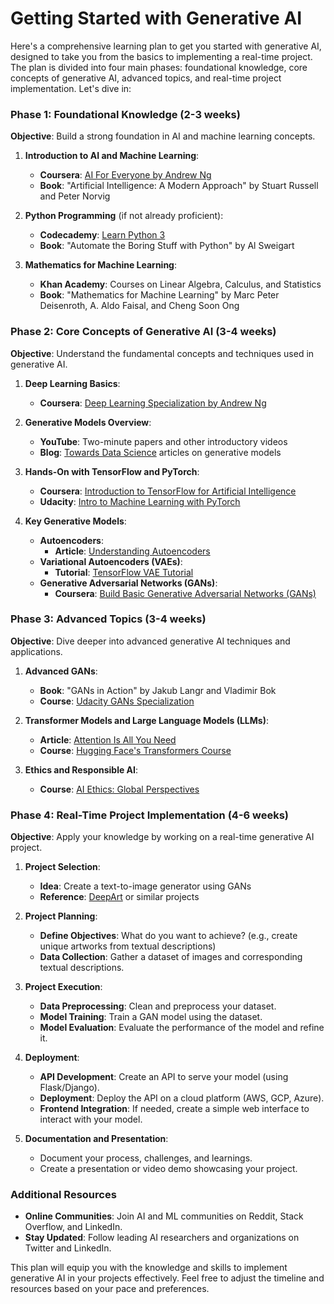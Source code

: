 # Getting Started with Generative AI

Here's a comprehensive learning plan to get you started with generative AI, designed to take you from the basics to implementing a real-time project. The plan is divided into four main phases: foundational knowledge, core concepts of generative AI, advanced topics, and real-time project implementation. Let's dive in:

### Phase 1: Foundational Knowledge (2-3 weeks)

**Objective**: Build a strong foundation in AI and machine learning concepts.

1. **Introduction to AI and Machine Learning**:
   - **Coursera**: [AI For Everyone by Andrew Ng](https://www.coursera.org/learn/ai-for-everyone)
   - **Book**: "Artificial Intelligence: A Modern Approach" by Stuart Russell and Peter Norvig

2. **Python Programming** (if not already proficient):
   - **Codecademy**: [Learn Python 3](https://www.codecademy.com/learn/learn-python-3)
   - **Book**: "Automate the Boring Stuff with Python" by Al Sweigart

3. **Mathematics for Machine Learning**:
   - **Khan Academy**: Courses on Linear Algebra, Calculus, and Statistics
   - **Book**: "Mathematics for Machine Learning" by Marc Peter Deisenroth, A. Aldo Faisal, and Cheng Soon Ong

### Phase 2: Core Concepts of Generative AI (3-4 weeks)

**Objective**: Understand the fundamental concepts and techniques used in generative AI.

1. **Deep Learning Basics**:
   - **Coursera**: [Deep Learning Specialization by Andrew Ng](https://www.coursera.org/specializations/deep-learning)

2. **Generative Models Overview**:
   - **YouTube**: Two-minute papers and other introductory videos
   - **Blog**: [Towards Data Science](https://towardsdatascience.com/) articles on generative models

3. **Hands-On with TensorFlow and PyTorch**:
   - **Coursera**: [Introduction to TensorFlow for Artificial Intelligence](https://www.coursera.org/learn/introduction-tensorflow)
   - **Udacity**: [Intro to Machine Learning with PyTorch](https://www.udacity.com/course/intro-to-machine-learning-with-pytorch--ud188)

4. **Key Generative Models**:
   - **Autoencoders**:
     - **Article**: [Understanding Autoencoders](https://towardsdatascience.com/understanding-autoencoders-2744e5f14c7a)
   - **Variational Autoencoders (VAEs)**:
     - **Tutorial**: [TensorFlow VAE Tutorial](https://www.tensorflow.org/tutorials/generative/cvae)
   - **Generative Adversarial Networks (GANs)**:
     - **Coursera**: [Build Basic Generative Adversarial Networks (GANs)](https://www.coursera.org/projects/build-basic-gans-with-tensorflow)

### Phase 3: Advanced Topics (3-4 weeks)

**Objective**: Dive deeper into advanced generative AI techniques and applications.

1. **Advanced GANs**:
   - **Book**: "GANs in Action" by Jakub Langr and Vladimir Bok
   - **Course**: [Udacity GANs Specialization](https://www.udacity.com/course/generative-adversarial-networks--nd101)

2. **Transformer Models and Large Language Models (LLMs)**:
   - **Article**: [Attention Is All You Need](https://arxiv.org/abs/1706.03762)
   - **Course**: [Hugging Face's Transformers Course](https://huggingface.co/course/chapter1)

3. **Ethics and Responsible AI**:
   - **Course**: [AI Ethics: Global Perspectives](https://www.edx.org/course/ai-ethics-global-perspectives)

### Phase 4: Real-Time Project Implementation (4-6 weeks)

**Objective**: Apply your knowledge by working on a real-time generative AI project.

1. **Project Selection**:
   - **Idea**: Create a text-to-image generator using GANs
   - **Reference**: [DeepArt](https://deepart.io/) or similar projects

2. **Project Planning**:
   - **Define Objectives**: What do you want to achieve? (e.g., create unique artworks from textual descriptions)
   - **Data Collection**: Gather a dataset of images and corresponding textual descriptions.

3. **Project Execution**:
   - **Data Preprocessing**: Clean and preprocess your dataset.
   - **Model Training**: Train a GAN model using the dataset.
   - **Model Evaluation**: Evaluate the performance of the model and refine it.

4. **Deployment**:
   - **API Development**: Create an API to serve your model (using Flask/Django).
   - **Deployment**: Deploy the API on a cloud platform (AWS, GCP, Azure).
   - **Frontend Integration**: If needed, create a simple web interface to interact with your model.

5. **Documentation and Presentation**:
   - Document your process, challenges, and learnings.
   - Create a presentation or video demo showcasing your project.

### Additional Resources

- **Online Communities**: Join AI and ML communities on Reddit, Stack Overflow, and LinkedIn.
- **Stay Updated**: Follow leading AI researchers and organizations on Twitter and LinkedIn.

This plan will equip you with the knowledge and skills to implement generative AI in your projects effectively. Feel free to adjust the timeline and resources based on your pace and preferences.
